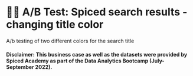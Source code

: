 # :man_scientist: A/B Test: Spiced search results - changing title color


A/b testing of two different colors for the search title


#### Disclaimer: This business case as well as the datasets were provided by Spiced Academy as part of the Data Analytics Bootcamp (July- September 2022).
